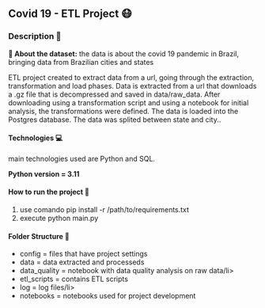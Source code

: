 <h2>Covid 19 - ETL Project 😷</h2>

<h3>Description 📌</h3>
<p>
<b>💾 About the dataset:</b> the data is about the covid 19 pandemic in Brazil, bringing data from Brazilian cities and states
</p>
<p>
ETL project created to extract data from a url, going through the extraction, transformation and load phases.
Data is extracted from a url that downloads a .gz file that is decompressed and saved in data/raw_data.
After downloading using a transformation script and using a notebook for initial analysis, the transformations were defined.
The data is loaded into the Postgres database. The data was splited between state and city..
</p>


<h4>Technologies 💻</h4>
<p>
     main technologies used are Python and SQL.
</p>
<p><b>Python version = 3.11</b></p>

<h4>How to run the project 🏃</h4>
<ol>
    <li>use comando pip install -r /path/to/requirements.txt</li>
    <li>execute python main.py</li>
</ol>

<h4>Folder Structure 📁</h4>
<ul>
    <li>config = files that have project settings</li>
    <li>data = data extracted and processeds</li>
    <li>data_quality = notebook with data quality analysis on raw data/li>
    <li>etl_scripts = contains ETL scripts</li>
    <li>log = log files/li>
    <li>notebooks = notebooks used for project development</li>
</ul>

